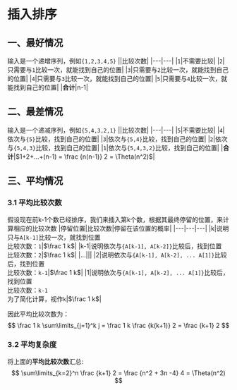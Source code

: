 # 插入排序

## 一、最好情况
输入是一个递增序列，例如`{1,2,3,4,5}`
||比较次数|
|---|---|
|`1`|不需要比较|
|`2`|只需要与`1`比较一次，就能找到自己的位置|
|`3`|只需要与`2`比较一次，就能找到自己的位置|
|`4`|只需要与`3`比较一次，就能找到自己的位置|
|`5`|只需要与`4`比较一次，就能找到自己的位置|
|**合计**|n-1|

## 二、最差情况
输入是一个递减序列，例如`{5,4,3,2,1}`
||比较次数|
|---|---|
|`5`|不需要比较|
|`4`|依次与`{5}`比较，找到自己的位置|
|`3`|依次与`{5,4}`比较，找到自己的位置|
|`2`|依次与`{5,4,3}`比较，找到自己的位置|
|`1`|依次与`{5,4,3,2}`比较，找到自己的位置|
|**合计**|$1+2+...+(n-1) = \frac {n(n-1)} 2 = \Theta(n^2)$|

## 三、平均情况

### 3.1 平均比较次数

假设现在前k-1个数已经排序，我们来插入第k个数，根据其最终停留的位置，来计算相应的比较次数
|停留位置|比较次数|停留在该位置的概率|
|---|---|---|
|k|说明只与`A[k-1]`比较一次，就找到位置<br>比较次数：`1`|$\frac 1 k$|
|k-1|说明依次与`{A[k-1], A[k-2]}`比较后，找到位置<br>比较次数：`2`|$\frac 1 k$|
|...|||
|2|说明依次与`{A[k-1], A[k-2], ... A[1]}`比较后，找到位置<br>比较次数：`k-1`|$\frac 1 k$|
|1|说明依次与`{A[k-1], A[k-2], ... A[1]}`比较后，找到位置<br>比较次数：`k-1`<br>为了简化计算，视作`k`|$\frac 1 k$|

因此平均比较次数为：
$$
\frac 1 k \sum\limits_{j=1}^k j = \frac 1 k \frac {k(k+1)} 2 = \frac {k+1} 2
$$

### 3.2 平均复杂度

将上面的**平均比较次数**汇总:
$$
\sum\limits_{k=2}^n \frac {k+1} 2 = \frac {n^2 + 3n -4} 4 = \Theta(n^2)
$$
